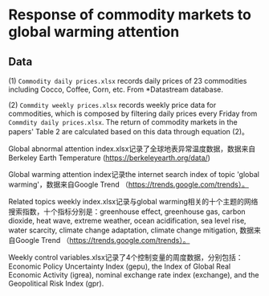 # Response of commodity markets to global warming attention

## Data
  
(1) `Commodity daily prices.xlsx` records daily prices of 23 commodities including Cocco, Coffee, Corn, etc. From *Datastream database.  
  
(2) `Commdity weekly prices.xlsx` records weekly price data for commodities, which is composed by filtering daily prices every Friday from `Commdity daily prices.xlsx`. The return of commodity markets in the papers' Table 2 are calculated based on this data through equation (2)。  

Global abnormal attention index.xlsx记录了全球地表异常温度数据，数据来自Berkeley Earth Temperature (https://berkeleyearth.org/data/)  

Global warming attention index记录the internet search index of topic 'global warming'，数据来自Google Trend （https://trends.google.com/trends）。  

Related topics weekly index.xlsx记录与global warming相关的十个主题的网络搜索指数，十个指标分别是：greenhouse effect, greenhouse gas, carbon dioxide, heat wave, extreme weather, ocean acidification,  sea level rise, water scarcity, climate change adaptation, climate change mitigation, 数据来自Google Trend （https://trends.google.com/trends）。  

Weekly control variables.xlsx记录了4个控制变量的周度数据，分别包括：Economic Policy Uncertainty Index (gepu), the Index of Global Real Economic Activity (igrea), nominal exchange rate index (exchange), and the Geopolitical Risk Index (gpr).



